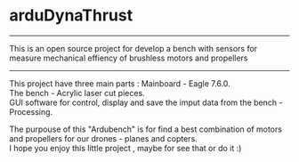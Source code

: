 # arduDynaThrust
**********************************************************************************************************************************
This is an open source project for develop a bench with sensors for measure mechanical effiency of brushless motors and propellers
**********************************************************************************************************************************
This project have three main parts :
Mainboard - Eagle 7.6.0.                                                                                                                  
The bench - Acrylic laser cut pieces.                                                                                                             
GUI software for control, display and save the imput data from the bench - Processing.                                                                                  

The purpouse of this "Ardubench" is for find a best combination of motors and propellers for our drones - planes and copters.  
I hope you enjoy this little project , maybe for see that or do it :) 
